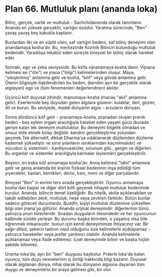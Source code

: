 # Plan 66. Mutluluk planı (ananda loka)

Bilinç, gerçek, varlık ve mutluluk - Sachchidananda olarak tanımlanır. Ananda en yüksek gerçektir, varlığın özüdür. Yaratma sürecinde, "Ben" yavaş yavaş beş kabukla kaplanır.

Bunlardan ilki ve en süptil olanı, saf varlığın bedeni, saf bilinç deneyimi olan anandamaya kosha'dır. Bu, merkezinde Kozmik Bilincin bulunduğu mutluluk bedenidir. Yaradılışa tekabül eden süreçte bireysel bir bilinç olarak hareket eder.

Sonraki, ego ve zeka seviyesidir. Bu kılıfa vijnanamaya kosha denir. Vijnana kelimesi ee ("öte") ve jnana ("bilgi") kelimelerinden oluşur. Maya, "sıkıştırılmış" anlamına gelir ve kosha, "kılıf" veya gövde anlamına gelir. Ötenin bilgisiyle ilişkilendirilen bu beden, (kendini ayrı bir gerçeklik olarak algılayan) ego ve (tüm fenomenleri değerlendiren) akıldır.

Üçüncü kılıf duyusal zihindir, manomaya-kosha (manas "akıl" anlamına gelir). Eserlerinde beş duyudan gelen algılara güvenir: kulaklar, deri, gözler, dil ve burun. Bu seviyede, maddi dünyanın algısı - arzuların dünyası.

Sonra dördüncü kılıf gelir - pranamaya-kosha, pranadan oluşan pranik beden - beş eylem organı aracılığıyla hareket eden yaşam gücü (burada geriye kalan tek deneyim mutluluktur. Bu deneyimi bilgelik olmadan ve onsuz elde etmek kolay değildir. kendini gerçekleştirme yolundan geçmek.Tek alternatif, dikkat Dharma'ya odaklanarak düzlemden düzleme kademeli yükseliştir ve sinsi yılanların ısırıklarından kaçınılmalıdır) ve vücudun iç sistemleri - kardiyovasküler, solunum gibi , gergin ve diğerleri. Bu organlar ve sistemler aracılığıyla karmalar (eylemler) gerçekleştirilir.

Beşinci, en kaba kılıf annamaya kosha'dır. Anna kelimesi "tahıl" anlamına gelir ve geniş anlamda bir kişinin fiziksel bedeninin inşa edildiği tüm yiyecekler, kasları, kemikleri, derisi, kanı, meni ve diğer parçalarıdır.

Bireysel "Ben" in evrimi ters sırada gerçekleştirilir. Oyuncu annamaya kosha'dan başlar ve diğer dört kılıfı geçerek nihayet mutluluk bedeninde kurulur. Ananda, bilincin temel özelliğidir. Bu nitelik, akılla açıklanabilen ve takdir edilebilen zevk, mutluluk, neşe veya zevkten farklıdır. Bütün bunlar sadece göreceli durumlardır. Buddhi, kişiyi mutluluk düzlemine yükselten bilgi olan jnana'ya götürür. Ananda orijinal deneyimdir: diğerlerinin tümü yalnızca onun türevleridir. Sıradan duyguların ötesindedir ve her oyuncunun kalbinde sürekli yerleşir. Bu durumu başka birinden, o yaşamış olsa bile öğrenmek imkansızdır: bunun için kendi deneyiminize ihtiyacınız var. Bir sağır-dilsiz, şekerin tadının nasıl olduğunu size kelimelerle açıklayamaz - yalnızca hareketler veya jestler yardımcı olabilir. Ananda kelimelerle açıklanamaz veya ifade edilemez: içsel deneyimde bilinir ve başka hiçbir şekilde bilinmez.

Uranta-loka'da, ayrı bir "ben" duygusu kaybolur. Prakriti loka'da kalan oyuncu, tüm duyu nesnelerinin iç birliği hakkında bilgi kazanır. Duyusal olarak algılanan dünya, nihai olarak bu dünyanın algısına dayanan tüm duygu ve deneyimlerin bir araya gelmesi gibi, bir olur.
